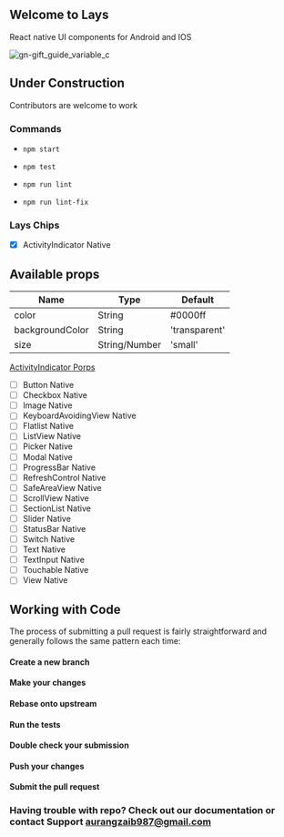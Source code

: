 ## Welcome to Lays

  React native UI components for Android and IOS
  
![gn-gift_guide_variable_c](https://user-images.githubusercontent.com/31761132/56380212-047e1b80-622b-11e9-89cb-468b23eeba6c.jpg)

## Under Construction

Contributors are welcome to work

### Commands 

- `npm start`

- `npm test`

- `npm run lint`

- `npm run lint-fix`



### Lays Chips

- [x] ActivityIndicator Native
  
## Available props

| __Name__ | __Type__ | __Default__ |
|-------------|------------|------------|
| color       | String     | #0000ff    |
| backgroundColor  | String | 'transparent'     |
| size  | String/Number | 'small'     |


[ActivityIndicator Porps](https://facebook.github.io/react-native/docs/activityindicator)


- [ ] Button Native
- [ ] Checkbox Native
- [ ] Image Native
- [ ] KeyboardAvoidingView Native
- [ ] Flatlist Native
- [ ] ListView Native
- [ ] Picker Native
- [ ] Modal Native
- [ ] ProgressBar Native
- [ ] RefreshControl Native
- [ ] SafeAreaView Native
- [ ] ScrollView Native
- [ ] SectionList Native
- [ ] Slider Native
- [ ] StatusBar Native
- [ ] Switch Native
- [ ] Text Native
- [ ] TextInput Native
- [ ] Touchable Native
- [ ] View Native

## Working with Code
The process of submitting a pull request is fairly straightforward and generally follows the same pattern each time:

#### Create a new branch
#### Make your changes
#### Rebase onto upstream
#### Run the tests
#### Double check your submission
#### Push your changes
#### Submit the pull request

 ### Having trouble with repo? Check out our documentation or contact Support aurangzaib987@gmail.com
